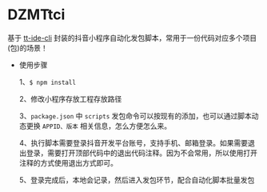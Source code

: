 # DZMTtci

基于 [tt-ide-cli](https://microapp.bytedance.com/docs/zh-CN/mini-app/develop/developer-instrument/development-assistance/ide-order-instrument) 封装的抖音小程序自动化发包脚本，常用于一份代码对应多个项目(包)的场景！

- 使用步骤

  1、`$ npm install`

  2、修改小程序存放工程存放路径

  3、`package.json` 中 `scripts` 发包命令可以按现有的添加，也可以通过脚本动态更换 `APPID、版本` 相关信息，怎么方便怎么来。

  4、执行脚本需要登录抖音开发平台账号，支持手机、邮箱登录。如果需要退出登录，需要打开顶部代码中的退出代码注释。因为不会常用，所以使用打开注释的方式使用退出方式即可。

  5、登录完成后，本地会记录，然后进入发包环节，配合自动化脚本批量发包
